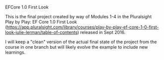 EFCore 1.0 First Look

This is the final project created by way of Modules 1-4 in the Pluralsight Play by Play: EF Core 1.0 First Look (https://app.pluralsight.com/library/courses/play-by-play-ef-core-1-0-first-look-julie-lerman/table-of-contents) released in Sept 2016.

I will keep a "clean" version of the actual final state of the project from the course in one branch but will likely evolve the example to include new learnings.


